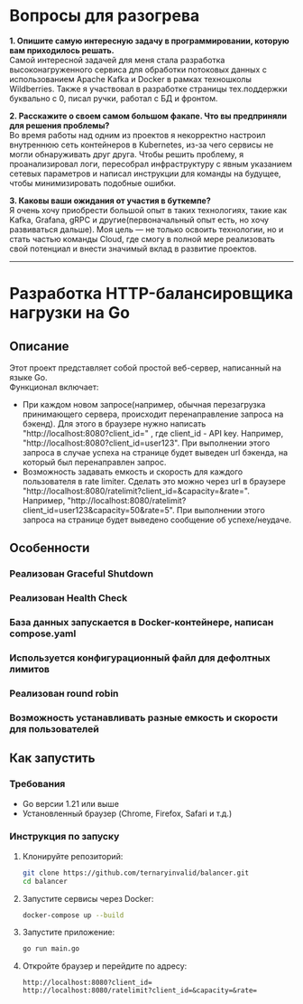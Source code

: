 # Вопросы для разогрева

**1. Опишите самую интересную задачу в программировании, которую вам приходилось решать.**  
Самой интересной задачей для меня стала разработка высоконагруженного сервиса для обработки потоковых данных с использованием Apache Kafka и Docker в рамках техношколы Wildberries.
Также я участвовал в разработке страницы тех.поддержки буквально с 0, писал ручки, работал с БД и фронтом.


**2. Расскажите о своем самом большом факапе. Что вы предприняли для решения проблемы?**  
Во время работы над одним из проектов я некорректно настроил внутреннюю сеть контейнеров в Kubernetes, из-за чего сервисы не могли обнаруживать друг друга. Чтобы решить проблему, я проанализировал логи, пересобрал инфраструктуру с явным указанием сетевых параметров и написал инструкции для команды на будущее, чтобы минимизировать подобные ошибки.

**3. Каковы ваши ожидания от участия в буткемпе?**  
Я очень хочу приобрести большой опыт в таких технологиях, такие как Kafka, Grafana, gRPC и другие(первоначальный опыт есть, но хочу развиваться дальше). Моя цель — не только освоить технологии, но и стать частью команды Cloud, где смогу в полной мере реализовать свой потенциал и внести значимый вклад в развитие проектов.

---

#  Разработка HTTP-балансировщика нагрузки на Go

## Описание
Этот проект представляет собой простой веб-сервер, написанный на языке Go.  
Функционал включает:
- При каждом новом запросе(например, обычная перезагрузка принимающего сервера, происходит перенаправление запроса на бэкенд). 
Для этого в браузере нужно написать "http://localhost:8080?client_id=" , где client_id - API key. Например, "http://localhost:8080?client_id=user123". 
При выполнении этого запроса в случае успеха на странице будет выведен url бэкенда, на который был перенаправлен запрос. 
- Возможность задавать емкость и скорость для каждого пользователя в rate limiter. Сделать это можно через url в браузере "http://localhost:8080/ratelimit?client_id=&capacity=&rate=".
Например, "http://localhost:8080/ratelimit?client_id=user123&capacity=50&rate=5". При выполнении этого запроса на странице будет выведено сообщение об успехе/неудаче.

## Особенности
### Реализован Graceful Shutdown
### Реализован Health Check
### База данных запускается в Docker-контейнере, написан compose.yaml
### Используется конфигурационный файл для дефолтных лимитов
### Реализован round robin
### Возможность устанавливать разные емкость и скорости для пользователей

## Как запустить

### Требования
- Go версии 1.21 или выше
- Установленный браузер (Chrome, Firefox, Safari и т.д.)

### Инструкция по запуску
1. Клонируйте репозиторий:
    ```bash
    git clone https://github.com/ternaryinvalid/balancer.git
    cd balancer
    ```
2. Запустите сервисы через Docker:
    ```bash
    docker-compose up --build
    ```
3. Запустите приложение:
    ```bash
    go run main.go
    ```

4. Откройте браузер и перейдите по адресу:
    ```
    http://localhost:8080?client_id=
    http://localhost:8080/ratelimit?client_id=&capacity=&rate=
    ```


